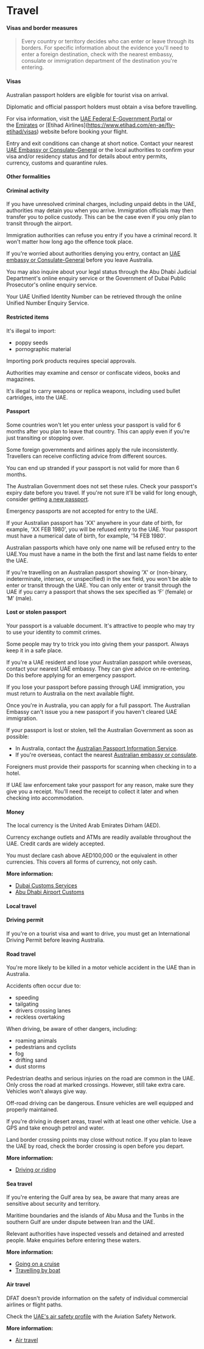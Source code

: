 # Travel

#### Visas and border measures

> Every country or territory decides who can enter or leave through its borders. For specific information about the evidence you'll need to enter a foreign destination, check with the nearest embassy, consulate or immigration department of the destination you're entering.

#### Visas

Australian passport holders are eligible for tourist visa on arrival.

Diplomatic and official passport holders must obtain a visa before travelling.

For visa information, visit the [UAE Federal E-Government Portal](https://u.ae/en#/) or the [Emirates](https://www.emirates.com/au/english/help/covid-19/dubai-travel-requirements/?) or [Etihad Airlines](https://www.etihad.com/en-ae/fly-etihad/visas) website before booking your flight.

Entry and exit conditions can change at short notice. Contact your nearest [UAE Embassy or Consulate-General](https://www.mofa.gov.ae/en/Missions/UAE-Missions-Abroad) or the local authorities to confirm your visa and/or residency status and for details about entry permits, currency, customs and quarantine rules.

#### Other formalities

#### Criminal activity

If you have unresolved criminal charges, including unpaid debts in the UAE, authorities may detain you when you arrive. Immigration officials may then transfer you to police custody. This can be the case even if you only plan to transit through the airport.

Immigration authorities can refuse you entry if you have a criminal record. It won't matter how long ago the offence took place.

If you're worried about authorities denying you entry, contact an [UAE embassy or Consulate-General](https://protocol.dfat.gov.au/Public/Missions/209) before you leave Australia.

You may also inquire about your legal status through the Abu Dhabi Judicial Department's online enquiry service or the Government of Dubai Public Prosecutor's online enquiry service.

Your UAE Unified Identity Number can be retrieved through the online Unified Number Enquiry Service.

#### Restricted items

It's illegal to import:

* poppy seeds
* pornographic material

Importing pork products requires special approvals.

Authorities may examine and censor or confiscate videos, books and magazines.

It's illegal to carry weapons or replica weapons, including used bullet cartridges, into the UAE.

#### Passport

Some countries won't let you enter unless your passport is valid for 6 months after you plan to leave that country. This can apply even if you're just transiting or stopping over.

Some foreign governments and airlines apply the rule inconsistently. Travellers can receive conflicting advice from different sources.

You can end up stranded if your passport is not valid for more than 6 months.

The Australian Government does not set these rules. Check your passport's expiry date before you travel. If you're not sure it'll be valid for long enough, consider getting [a new passport](https://www.passports.gov.au/).

Emergency passports are not accepted for entry to the UAE.

If your Australian passport has 'XX' anywhere in your date of birth, for example, 'XX FEB 1980', you will be refused entry to the UAE. Your passport must have a numerical date of birth, for example, '14 FEB 1980'.

Australian passports which have only one name will be refused entry to the UAE.You must have a name in the both the first and last name fields to enter the UAE.

If you're travelling on an Australian passport showing 'X' or (non-binary, indeterminate, intersex, or unspecified) in the sex field, you won't be able to enter or transit through the UAE. You can only enter or transit through the UAE if you carry a passport that shows the sex specified as ‘F’ (female) or ‘M’ (male).

#### Lost or stolen passport

Your passport is a valuable document. It's attractive to people who may try to use your identity to commit crimes.

Some people may try to trick you into giving them your passport. Always keep it in a safe place.

If you're a UAE resident and lose your Australian passport while overseas, contact your nearest UAE embassy. They can give advice on re-entering. Do this before applying for an emergency passport.

If you lose your passport before passing through UAE immigration, you must return to Australia on the next available flight.

Once you're in Australia, you can apply for a full passport. The Australian Embassy can't issue you a new passport if you haven't cleared UAE immigration.

If your passport is lost or stolen, tell the Australian Government as soon as possible:

* In Australia, contact the [Australian Passport Information Service](https://www.passports.gov.au/contact-us).
* If you're overseas, contact the nearest [Australian embassy or consulate](http://dfat.gov.au/about-us/our-locations/missions/Pages/our-embassies-and-consulates-overseas.aspx).

Foreigners must provide their passports for scanning when checking in to a hotel.

If UAE law enforcement take your passport for any reason, make sure they give you a receipt. You'll need the receipt to collect it later and when checking into accommodation.

#### Money

The local currency is the United Arab Emirates Dirham (AED).

Currency exchange outlets and ATMs are readily available throughout the UAE. Credit cards are widely accepted.

You must declare cash above AED100,000 or the equivalent in other currencies. This covers all forms of currency, not only cash.

**More information:**

* [Dubai Customs Services](https://www.dubaicustoms.gov.ae/en/Pages/default.aspx)
* [Abu Dhabi Airport Customs](https://www.abudhabiairport.ae/en/TravelGuide/ArrivalGuide)

#### Local travel

#### Driving permit

If you're on a tourist visa and want to drive, you must get an International Driving Permit before leaving Australia.

#### Road travel

You're more likely to be killed in a motor vehicle accident in the UAE than in Australia.

Accidents often occur due to:

* speeding
* tailgating
* drivers crossing lanes
* reckless overtaking

When driving, be aware of other dangers, including:

* roaming animals
* pedestrians and cyclists
* fog
* drifting sand
* dust storms

Pedestrian deaths and serious injuries on the road are common in the UAE. Only cross the road at marked crossings. However, still take extra care. Vehicles won't always give way.

Off-road driving can be dangerous. Ensure vehicles are well equipped and properly maintained.

If you're driving in desert areas, travel with at least one other vehicle. Use a GPS and take enough petrol and water.

Land border crossing points may close without notice. If you plan to leave the UAE by road, check the border crossing is open before you depart.

**More information:**

* [Driving or riding](/before-you-go/getting-around/road-safety "Road safety")

#### Sea travel

If you're entering the Gulf area by sea, be aware that many areas are sensitive about security and territory.

Maritime boundaries and the islands of Abu Musa and the Tunbs in the southern Gulf are under dispute between Iran and the UAE.

Relevant authorities have inspected vessels and detained and arrested people. Make enquiries before entering these waters.

**More information:**

* [Going on a cruise](/before-you-go/getting-around/cruises "Going on a cruise")
* [Travelling by boat](/before-you-go/getting-around/boat-travel "Travelling by boat")

#### Air travel

DFAT doesn't provide information on the safety of individual commercial airlines or flight paths.

Check the [UAE's air safety profile](http://aviation-safety.net/database/country/country.php?id=A6) with the Aviation Safety Network.

**More information:**

* [Air travel](/before-you-go/getting-around/air-travel "Travelling by air")